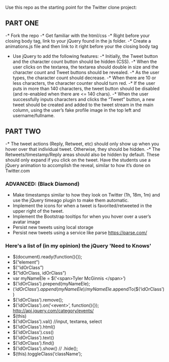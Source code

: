 Use this repo as the starting point for the Twitter clone project:

## PART ONE ##
-* Fork the repo
-* Get familiar with the html/css
-* Right before your closing body tag, link to your jQuery found in the js folder.
-* Create a animations.js file and then link to it right before your the closing body tag
* Use jQuery to add the following features:
  -* Initially, the Tweet button and the character count button should be hidden (CSS).
  -* When the user clicks on the textarea, the textarea should double in size and the character count and Tweet buttons should be revealed.
  -* As the user types, the character count should decrease.
  -* When there are 10 or less characters, the character counter should turn red.
  -* If the user puts in more than 140 characters, the tweet button should be disabled (and re-enabled when there are <= 140 chars).
  -* When the user successfully inputs characters and clicks the “Tweet” button, a new tweet should be created and added to the tweet stream in the main column, using the user’s fake profile image in the top left and username/fullname.

## PART TWO ##
-* The tweet actions (Reply, Retweet, etc) should only show up when you hover over that individual tweet. Otherwise, they should be hidden.
-* The Retweets/timestamp/Reply areas should also be hidden by default. These should only expand if you click on the tweet. Have the students use a jQuery animation to accomplish the reveal, similar to how it’s done on Twitter.com

### ADVANCED: (Black Diamond) ###
* Make timestamps similar to how they look on Twitter (1h, 18m, 1m) and use the jQuery timeago plugin to make them automatic.
* Implement the icons for when a tweet is favorited/retweeted in the upper right of the tweet.
* Implement the Bootstrap tooltips for when you hover over a user’s avatar image
* Persist new tweets using local storage
* Persist new tweets using a service like parse https://parse.com/



### Here's a list of (in my opinion) the jQuery 'Need to Knows'
* $(document).ready(function(){});
* $(“element”)
* $(‘‘idOrClass”)
* $(“idOrClass, idOrClass”)
*  var myNameEle = $(‘\<span>Tyler McGinnis \</span>’)
* $(‘idOrClass’).prepend(myNameEle);
* $(‘idOrClass’).append(myNameEle) / myNameEle.$appendTo($(‘idOrClass’))
* $(‘idOrClass’).remove();
* $(‘idOrClass’).on(‘\<event>’, function(){}); http://api.jquery.com/category/events/
* $(this)
* $(‘idOrClass’).val() //input, textarea, select
* $(‘idOrClass’).html()
* $('idOrClass').css()
* $(‘idOrClass’).text()
* $(‘idOrClass’).find()
* $(‘idOrClass’).show() // .hide();
* $(this).toggleClass(‘className’);
